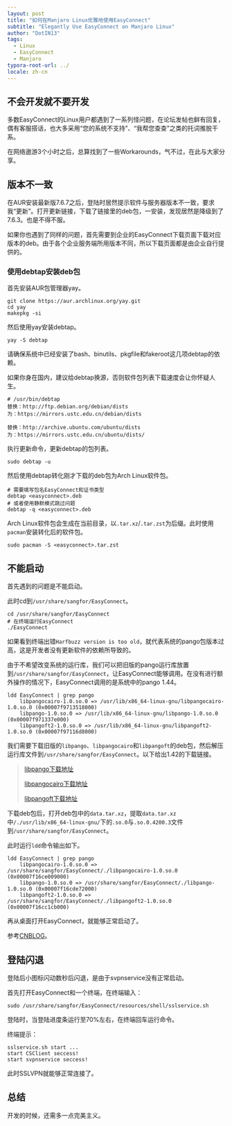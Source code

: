 ```yaml
---
layout: post
title: "如何在Manjaro Linux优雅地使用EasyConnect"
subtitle: "Elegantly Use EasyConnect on Manjaro Linux"
author: "DotIN13"
tags:
  - Linux
  - EasyConnect
  - Manjaro
typora-root-url: ../
locale: zh-cn
---
```


## 不会开发就不要开发

多数EasyConnect的Linux用户都遇到了一系列怪问题，在论坛发帖也鲜有回复，偶有客服搭话，也大多采用“您的系统不支持”、“我帮您查查”之类的托词推脱干系。

在网络遨游3个小时之后，总算找到了一些Workarounds，气不过，在此与大家分享。

## 版本不一致

在AUR安装最新版7.6.7之后，登陆时居然提示软件与服务器版本不一致，要求我“更新”。打开更新链接，下载了链接里的deb包，一安装，发现居然是降级到了7.6.3。也是不得不服。

如果你也遇到了同样的问题，首先需要到企业的EasyConnect下载页面下载对应版本的deb。由于各个企业服务端所用版本不同，所以下载页面都是由企业自行提供的。

### 使用debtap安装deb包

首先安装AUR包管理器yay。

```shell
git clone https://aur.archlinux.org/yay.git
cd yay
makepkg -si
```

然后使用yay安装debtap。

```shell
yay -S debtap
```

请确保系统中已经安装了bash、binutils、pkgfile和fakeroot这几项debtap的依赖。

如果你身在国内，建议给debtap换源，否则软件包列表下载速度会让你怀疑人生。

```
# /usr/bin/debtap
替换：http://ftp.debian.org/debian/dists
为：https://mirrors.ustc.edu.cn/debian/dists

替换：http://archive.ubuntu.com/ubuntu/dists
为：https://mirrors.ustc.edu.cn/ubuntu/dists/
```

执行更新命令，更新debtap的包列表。

```shell
sudo debtap -u
```

然后使用debtap转化刚才下载的deb包为Arch Linux软件包。

```shell
# 需要填写包名EasyConnect和证书类型
debtap <easyconnect>.deb
# 或者使用静默模式跳过问题
debtap -q <easyconnect>.deb
```

Arch Linux软件包会生成在当前目录，以`.tar.xz`/`.tar.zst`为后缀。此时使用`pacman`安装转化后的软件包。

```shell
sudo pacman -S <easyconnect>.tar.zst
```

## 不能启动

首先遇到的问题是不能启动。

此时cd到`/usr/share/sangfor/EasyConnect`。

```shell
cd /usr/share/sangfor/EasyConnect
# 在终端运行EasyConnect
./EasyConnect
```

如果看到终端出错`Harfbuzz version is too old`，就代表系统的pango包版本过高，这是开发者没有更新软件的依赖所导致的。

由于不希望改变系统的运行库，我们可以把旧版的pango运行库放置到`/usr/share/sangfor/EasyConnect`，让EasyConnect能够调用。在没有进行额外操作的情况下，EasyConnect调用的是系统中的pango 1.44。

```shell
ldd EasyConnect | grep pango
	libpangocairo-1.0.so.0 => /usr/lib/x86_64-linux-gnu/libpangocairo-1.0.so.0 (0x00007f9713518000)
	libpango-1.0.so.0 => /usr/lib/x86_64-linux-gnu/libpango-1.0.so.0 (0x00007f971337e000)
	libpangoft2-1.0.so.0 => /usr/lib/x86_64-linux-gnu/libpangoft2-1.0.so.0 (0x00007f97116d8000)
```

我们需要下载旧版的`libpango`、`libpangocairo`和`libpangoft`的deb包，然后解压运行库文件到`/usr/share/sangfor/EasyConnect`。以下给出1.42的下载链接。

> [libpango下载地址](https://packages.debian.org/buster/libpango-1.0-0)
>
> [libpangocairo下载地址](https://packages.debian.org/buster/libpangocairo-1.0-0)
>
> [libpangoft下载地址](https://packages.debian.org/buster/libpangoft2-1.0-0)

下载deb包后，打开deb包中的`data.tar.xz`，提取`data.tar.xz`中`/./usr/lib/x86_64-linux-gnu/`下的`.so.0`与`.so.0.4200.3`文件到`/usr/share/sangfor/EasyConnect`。

此时运行`ldd`命令输出如下。

```shell
ldd EasyConnect | grep pango
	libpangocairo-1.0.so.0 => /usr/share/sangfor/EasyConnect/./libpangocairo-1.0.so.0 (0x00007f16ce009000)
	libpango-1.0.so.0 => /usr/share/sangfor/EasyConnect/./libpango-1.0.so.0 (0x00007f16cde72000)
	libpangoft2-1.0.so.0 => /usr/share/sangfor/EasyConnect/./libpangoft2-1.0.so.0 (0x00007f16cc1cb000)
```

再从桌面打开EasyConnect，就能够正常启动了。

参考[CNBLOG](https://www.cnblogs.com/cocode/p/12890684.html)。

## 登陆闪退

登陆后小图标闪动数秒后闪退，是由于svpnservice没有正常启动。

首先打开EasyConnect和一个终端，在终端输入：

```shell
sudo /usr/share/sangfor/EasyConnect/resources/shell/sslservice.sh
```

登陆时，当登陆进度条运行至70%左右，在终端回车运行命令。

终端提示：

```shell
sslservice.sh start ...
start CSClient seccess!
start svpnservice seccess!
```

此时SSLVPN就能够正常连接了。

## 总结

开发的时候，还需多一点完美主义。